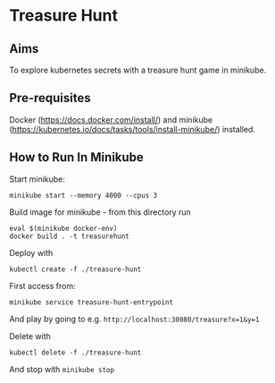 # Treasure Hunt

## Aims

To explore kubernetes secrets with a treasure hunt game in minikube.

## Pre-requisites

Docker (https://docs.docker.com/install/) and minikube (https://kubernetes.io/docs/tasks/tools/install-minikube/) installed.

## How to Run In Minikube

Start minikube:
 
`minikube start --memory 4000 --cpus 3`

Build image for minikube - from this directory run

`eval $(minikube docker-env)` <br/>
`docker build . -t treasurehunt`

Deploy with
 
`kubectl create -f ./treasure-hunt`

First access from: 

`minikube service treasure-hunt-entrypoint`

And play by going to e.g. `http://localhost:30080/treasure?x=1&y=1`

Delete with
 
`kubectl delete -f ./treasure-hunt`

And stop with `minikube stop`